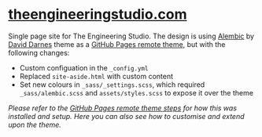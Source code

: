 # [theengineeringstudio.com](http://theengineeringstudio.com)
Single page site for The Engineering Studio. The design is using [Alembic](https://alembic.darn.es/) by [David Darnes](https://github.com/daviddarnes) theme as a [GitHub Pages remote theme](https://github.com/benbalter/jekyll-remote-theme), but with the following changes:

- Custom configuation in the `_config.yml`
- Replaced `site-aside.html` with custom content
- Set new colours in `_sass/_settings.scss`, which required `_sass/alembic.scss` and `assets/styles.scss` to expose it over the theme

_Please refer to the [GitHub Pages remote theme steps](https://github.com/daviddarnes/alembic#installation) for how this was installed and setup. Here you can also see how to customise and extend upon the theme._
